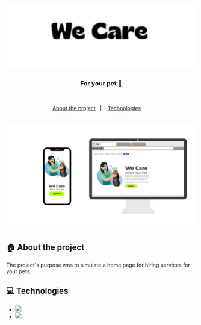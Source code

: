 <h1 align="center">
  <img src="https://github.com/weslleysilva8/projetos-prontos/blob/main/img/wecare.final.png?raw=true" alt="We Care" width="650px"
    heith="650px">
</h1>




<h3 align="center">
  For your pet 🐶
</h3>

<br>

<p align="center">
  <a href="#house-about-the-project">About the project</a>&nbsp;&nbsp;&nbsp;|&nbsp;&nbsp;&nbsp;
  <a href="#computer-technologies">Technologies</a>&nbsp;&nbsp;&nbsp;&nbsp;&nbsp;&nbsp;
</p>

<br>

<img alt="Layout" src="https://github.com/weslleysilva8/projetos-prontos/blob/main/img/Smartphone.Desktop.png?raw=true">
<br>


## :house: About the project

The project's purpose was to simulate a home page for hiring services for your pets.
<br>

## :computer: Technologies

- <img src="https://img.shields.io/badge/HTML5-E34F26?style=for-the-badge&logo=html5&logoColor=white"/>
- <img src="https://img.shields.io/badge/CSS3-1572B6?style=for-the-badge&logo=css3&logoColor=white"/>
